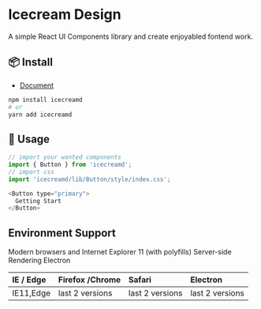 # Icecream Design

A simple React UI Components library and create enjoyabled fontend work.

## 📦 Install

* [Document](https://cloud-wave.cn/icecream)
  
```bash
npm install icecreamd
# or
yarn add icecreamd
```
## 🔨 Usage

```js
// import your wanted components
import { Button } from 'icecreamd';
// import css
import 'icecreamd/lib/Button/style/index.css';

<Button type="primary">
  Getting Start
</Button>
```

## Environment Support

Modern browsers and Internet Explorer 11 (with polyfills)
Server-side Rendering
Electron

| IE / Edge | Firefox /Chrome | Safari          | Electron        |
| :-------- | :-------------- | :-------------- | :-------------- |
| IE11,Edge | last 2 versions | last 2 versions | last 2 versions |



